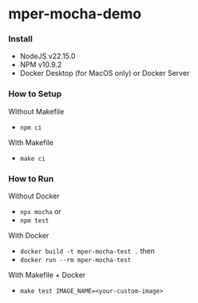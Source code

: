 # mper-mocha-demo

### Install
- NodeJS v22.15.0
- NPM v10.9.2
- Docker Desktop (for MacOS only) or Docker Server

### How to Setup
Without Makefile
- `npm ci`

With Makefile
- `make ci`

### How to Run
Without Docker
- `npx mocha` or
- `npm test`

With Docker
- `docker build -t mper-mocha-test .` then
- `docker run --rm mper-mocha-test`

With Makefile + Docker
- `make test IMAGE_NAME=<your-custom-image>`
